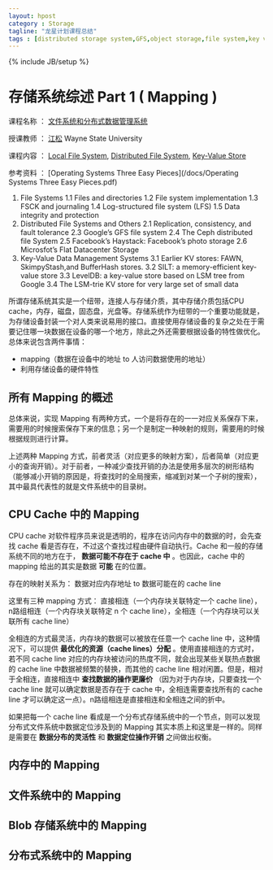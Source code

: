 ```yaml
---
layout: hpost
category : Storage
tagline: "龙星计划课程总结"
tags : [distributed storage system,GFS,object storage,file system,key value store]
---
```

{% include JB/setup %}

# 存储系统综述 Part 1 ( Mapping )

课程名称 ： [文件系统和分布式数据管理系统](http://stlab.wnlo.hust.edu.cn/dragonstar/)

授课教师 ： [江松](http://www.ece.eng.wayne.edu/~sjiang/) Wayne State University

课程内容 ： [Local File System](/docs/Lecture1-localFS.pdf), [Distributed File System](/docs/Lecture2-DFS.pdf), [Key-Value Store](/docs/Lecture3-KV.pdf)

参考资料 ： [Operating Systems Three Easy Pieces](/docs/Operating Systems Three Easy Pieces.pdf)

1. File Systems
1.1 Files and directories
1.2 File system implementation
1.3 FSCK and journaling
1.4 Log-structured file system (LFS)
1.5 Data integrity and protection
2. Distributed File Systems and Others
2.1 Replication, consistency, and fault tolerance
2.3 Google’s GFS file system
2.4 The Ceph distributed file System
2.5 Facebook’s Haystack: Facebook’s photo storage
2.6 Microsfot’s Flat Datacenter Storage
3. Key-Value Data Management Systems
3.1 Earlier KV stores: FAWN, SkimpyStash,and BufferHash stores.
3.2 SILT: a memory-efficient key-value store
3.3 LevelDB: a key-value store based on LSM tree from Google
3.4 The LSM-trie KV store for very large set of small data

所谓存储系统其实是一个纽带，连接人与存储介质，其中存储介质包括CPU cache，内存，磁盘，固态盘，光盘等。存储系统作为纽带的一个重要功能就是，为存储设备封装一个对人类来说易用的接口。直接使用存储设备的复杂之处在于需要记住哪一块数据在设备的哪一个地方，除此之外还需要根据设备的特性做优化。总体来说包含两件事情：

- mapping（数据在设备中的地址 to 人访问数据使用的地址）
- 利用存储设备的硬件特性

## 所有 Mapping 的概述

总体来说，实现 Mapping 有两种方式，一个是将存在的一一对应关系保存下来，需要用的时候搜索保存下来的信息；另一个是制定一种映射的规则，需要用的时候根据规则进行计算。

上述两种 Mapping 方式，前者灵活（对应更多的映射方案），后者简单（对应更小的查询开销）。对于前者，一种减少查找开销的办法是使用多层次的树形结构（能够减小开销的原因是，将查找时的全局搜索，缩减到对某一个子树的搜索），其中最具代表性的就是文件系统中的目录树。

## CPU Cache 中的 Mapping

CPU cache 对软件程序员来说是透明的，程序在访问内存中的数据的时，会先查找 cache 看是否存在，不过这个查找过程由硬件自动执行。Cache 和一般的存储系统不同的地方在于， __数据可能不存在于 cache 中__ 。也因此，cache 中的 mapping 给出的其实是数据 __可能__ 在的位置。

存在的映射关系为： 数据对应内存地址 to 数据可能在的 cache line

这里有三种 mapping 方式： 直接相连（一个内存块关联特定一个 cache line），n路组相连（一个内存块关联特定 n 个 cache line），全相连（一个内存块可以关联所有 cache line）

全相连的方式最灵活，内存块的数据可以被放在任意一个 cache line 中，这种情况下，可以提供 __最优化的资源（cache lines）分配__ 。使用直接相连的方式时，若不同 cache line 对应的内存块被访问的热度不同，就会出现某些关联热点数据的 cache line 中数据被频繁的替换，而其他的 cache line 相对闲置。但是，相对于全相连，直接相连中 __查找数据的操作更廉价__ （因为对于内存块，只要查找一个 cache line 就可以确定数据是否存在于 cache 中，全相连需要查找所有的 cache line 才可以确定这一点）。n路组相连是直接相连和全相连之间的折中。

如果把每一个 cache line 看成是一个分布式存储系统中的一个节点，则可以发现分布式文件系统中数据定位涉及到的 Mapping 其实本质上和这里是一样的。同样是需要在 __数据分布的灵活性__ 和 __数据定位操作开销__ 之间做出权衡。

## 内存中的 Mapping

## 文件系统中的 Mapping

## Blob 存储系统中的 Mapping

## 分布式系统中的 Mapping








